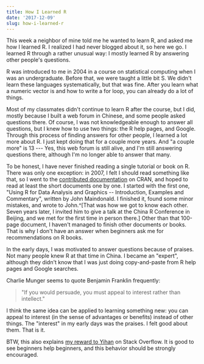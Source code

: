 ```yaml
---
title: How I Learned R
date: '2017-12-09'
slug: how-i-learned-r
---
```


This week a neighbor of mine told me he wanted to learn R, and asked me how I learned R. I realized I had never blogged about it, so here we go. I learned R through a rather unusual way: I mostly learned R by answering other people's questions.

R was introduced to me in 2004 in a course on statistical computing when I was an undergraduate. Before that, we were taught a little bit S. We didn't learn these languages systematically, but that was fine. After you learn what a numeric vector is and how to write a for loop, you can already do a lot of things.

Most of my classmates didn't continue to learn R after the course, but I did, mostly because I built a web forum in Chinese, and some people asked questions there. Of course, I was not knowledgeable enough to answer all questions, but I knew how to use two things: the R help pages, and Google. Through this process of finding answers for other people, I learned a lot more about R. I just kept doing that for a couple more years. And "a couple more" is 13 --- Yes, this web forum is still alive, and I'm still answering questions there, although I'm no longer able to answer that many.

To be honest, I have never finished reading a single tutorial or book on R. There was only one exception: in 2007, I felt I should read something like that, so I went to the [contributed documentation](https://cran.rstudio.com/other-docs.html) on CRAN, and hoped to read at least the short documents one by one. I started with the first one, "Using R for Data Analysis and Graphics -- Introduction, Examples and Commentary", written by John Maindonald. I finished it, found some minor mistakes, and wrote to John.^[That was how we got to know each other. Seven years later, I invited him to give a talk at the China R Conference in Beijing, and we met for the first time in person there.] Other than that 100-page document, I haven't managed to finish other documents or books. That is why I don't have an answer when beginners ask me for recommendations on R books. 

In the early days, I was motivated to answer questions because of praises. Not many people knew R at that time in China. I became an "expert", although they didn't know that I was just doing copy-and-paste from R help pages and Google searches.

Charlie Munger seems to quote Benjamin Franklin frequently:

> "If you would persuade, you must appeal to interest rather than intellect."

I think the same idea can be applied to learning something new: you can appeal to interest (in the sense of advantages or benefits) instead of other things. The "interest" in my early days was the praises. I felt good about them. That is it.

BTW, this also explains [my reward to Yihan](https://stackoverflow.com/a/47109231/559676) on Stack Overflow. It is good to see beginners help beginners, and this behavior should be strongly encouraged.
